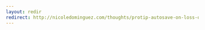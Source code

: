```yaml
---
layout: redir
redirect: http://nicoledominguez.com/thoughts/protip-autosave-on-loss-of-focus
---
```

